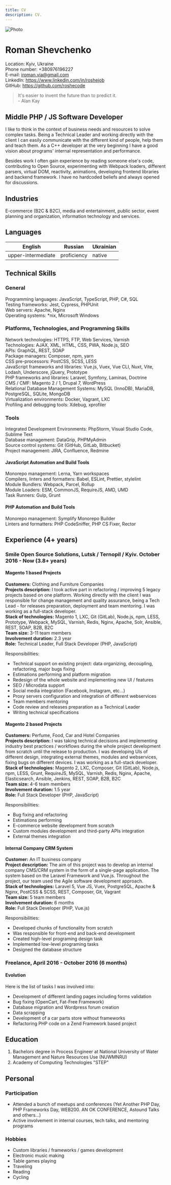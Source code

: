 ```yaml
---
title: CV
description: CV.
---
```


![Photo](/_nuxt/content/authors/roshe.png)

# Roman Shevchenko

Location: <span>Kyiv, Ukraine</span> <br>
Phone number: <span>+380976196227</span> <br>
E-mail:</span> iroman.via@gmail.com <br>
LinkedIn: https://www.linkedin.com/in/roshejob <br>
GitHub: https://github.com/roshecode

> It's easier to invent the future than to predict it.
> <br>- Alan Kay

## Middle PHP / JS Software Developer

I like to think in the context of business needs and resources to solve complex
tasks. Being a Technical Leader and working directly with the client I can
easily communicate with the different kind of people, help them and teach them.
As a C++ developer at the very beginning I have a good vision about programs'
internal representation and performance.

Besides work I often gain experience by reading someone else's code,
contributing to Open Source, experimenting with Webpack loaders, different
parsers, virtual DOM, reactivity, animations, developing frontend libraries and
backend framework. I have no hardcoded beliefs and always opened for
discussions.

## Industries

E-commerce (B2C & B2C), media and entertainment, public sector, event planning
and organization, information technology and services.

## Languages

| English            | Russian     | Ukrainian |
| ------------------ | ----------- | --------- |
| upper-intermediate | proficiency | native    |

## Technical Skills

### General

Programming languages: <span>JavaScript, TypeScript, PHP, C#, SQL</span><br>
Testing frameworks: <span>Jest, Cypress, PHPUnit</span><br>
Web servers: <span>Apache, Nginx</span><br>
Operating systems: <span>\*nix, Microsoft Windows</span><br>

### Platforms, Technologies, and Programming Skills

Network technologies: <span>HTTPS, FTP, Web Services, Varnish</span><br>
Technologies: <span>AJAX, XML, HTML, CSS, PWA, Node.js, SEO</span><br>
APIs: <span>GraphQL, REST, SOAP</span><br>
Package managers: <span>Composer, npm, yarn</span><br>
CSS pre-processors: <span>PostCSS, SCSS, LESS</span><br>
JavaScript frameworks and libraries: <span>Vue.js, Vuex, Vue CLI, Nuxt, Vite, Lodash, Underscore, jQuery, Prototype</span><br>
PHP frameworks and libraries: <span>Laravel, Symfony, Laminas, Doctrine</span><br>
CMS / CMF: <span>Magento 2 / 1, Drupal 7, WordPress</span><br>
Relational Database Management Systems: <span>MySQL (InnoDB), MariaDB, PostgreSQL, SQLite, MongoDB</span><br>
Virtualization environments: <span>Docker, Vagrant, LXC</span><br>
Profiling and debugging tools: <span>Xdebug, xprofiler</span><br>

### Tools

Integrated Development Environments: <span>PhpStorm, Visual Studio Code, Sublime Text</span><br>
Database management: <span>DataGrip, PHPMyAdmin</span><br>
Source control systems: <span>Git (GitHub, GitLab, Bitbucket)</span><br>
Project management: <span>JIRA, Confluence, Redmine</span><br>

#### JavaScript Automation and Build Tools

Monorepo management: <span>Lerna, Yarn workspaces</span><br>
Compilers, linters and formatters: <span>Babel, ESLint, Prettier, stylelint</span><br>
Module Bundlers: <span>Webpack, Parcel, Rollup</span><br>
Module Loaders: <span>ESM, CommonJS, RequireJS, AMD, UMD</span><br>
Task Runners: <span>Gulp, Grunt</span><br>

#### PHP Automation and Build Tools

Monorepo management: <span>Symplify Monorepo Builder</span><br>
Linters and formatters: <span>PHP CodeSniffer, PHP CS Fixer, Rector</span><br>

## Experience (4+ years)

### Smile Open Source Solutions, Lutsk / Ternopil / Kyiv. October 2016 - Now (3.8+ years)

#### Magento 1 based Projects

**Customers:** Clothing and Furniture Companies<br>
**Projects description:** 
I took active part in refactoring / improving 5 legacy projects based on one
platform. Working directly with the client I was
responsible for change management and quality assurance, being a Tech Lead -
for releases preparation, deployment and team mentoring. I was working as a
full-stack developer.<br>
**Stack of technologies:** Magento 1, LXC, Git (GitLab), Node.js, npm, LESS, Prototype, Webpack, MySQL, Varnish, Redis, Nginx, Apache, Solr, Ansible, REST, SOAP, B2B, B2C<br>
**Team size:** 3-11 team members<br>
**Involvement duration:** 2.3 year<br>
**Role:** Technical Leader, Full Stack Developer (PHP, JavaScript)

Responsibilities:

- Technical support on existing project: data organizing, decoupling,
  refactoring, major bugs fixing
- Estimations performing and platform migration
- Redesign of the whole website and implementing new UI / features
- SEO / Microdata support
- Social media integration (Facebook, Instagram, etc...)
- Proxy servers configuration and integration of different webservices
- Team members mentoring
- Code review and releases preparation as a Technical Leader
- Writing technical specifications

#### Magento 2 based Projects

**Customers:** Perfume, Food, Car and Hotel Companies<br>
**Projects description:** I was taking technical decisions and implementing
industry best practices / workflows during the whole project development from
scratch until the release to production. I was developing UIs of different
design, integrating external themes, modules and webservices, fixing bugs on
different devices. I was working as a full-stack developer.<br>
**Stack of technologies:** Magento 2, LXC, Composer, Git (GitLab), Node.js, npm, LESS, Grunt, RequireJS, MySQL, Varnish, Redis, Nginx, Apache, Elasticsearch, Ansible, Jenkins, REST, SOAP, B2B, B2C<br>
**Team size:** 4-6 team members<br>
**Involvement duration:** 1.5 year<br>
**Role:** Full Stack Developer (PHP, JavaScript)

Responsibilities:

- Bug fixing and refactoring
- Estimations performing
- E-commerce website development from scratch
- Custom modules development and third-party APIs integration
- External themes integration

#### Internal Company CRM System

**Customer:** An IT business company<br>
**Project description:** The aim of this project was to develop an internal
company CMS/CRM system in the form of a single-page application. The system
based on the Laravel Framework and Vue.js. Throughout the project, our team
used the Agile software development approach.<br>
**Stack of technologies:** Laravel 5, Vue JS, Vuex, PostgreSQL, Apache &
Nginx, PostCSS & SCSS, REST, Composer, Git, Vagrant<br>
**Team size:** 5 team members<br>
**Involvement duration:** 6 months<br>
**Role:** Full Stack Developer (PHP, Vue.js)

Responsibilities:

- Developed chunks of functionality from scratch
- Was responsible for front-end and back-end development
- Created high-level programing design task
- Implemented low-level programing tasks
- Designed the database structure

### Freelance, April 2016 - October 2016 (6 months)

#### Evolution

Here is the list of tasks I was involved into:

- Development of different landing pages including forms validation
- Bug fixing (OpenCart, Fat-Free Framework)
- Database migration and Wordpress forum creation
- Data scrapping
- Development of a car parts store without frameworks
- Refactoring PHP code on a Zend Framework based project

## Education

1. Bachelors degree in Process Engineer at
   National University of Water Management and Nature Resources Use (NUWMNRU)
2. Academy of Computing Technologies "STEP"

## Personal

### Participation

- Attended a bunch of meetups and conferences (Yet Another PHP Day, PHP
  Frameworks Day, WEB200. AN OK CONFERENCE, Astound Talks and others...)
- Active involvement in internal courses, tech talks, and mentoring programs

### Hobbies

- Custom libraries / frameworks / games development
- Electronic music making
- Table games playing
- Traveling
- Reading
- Cycling
